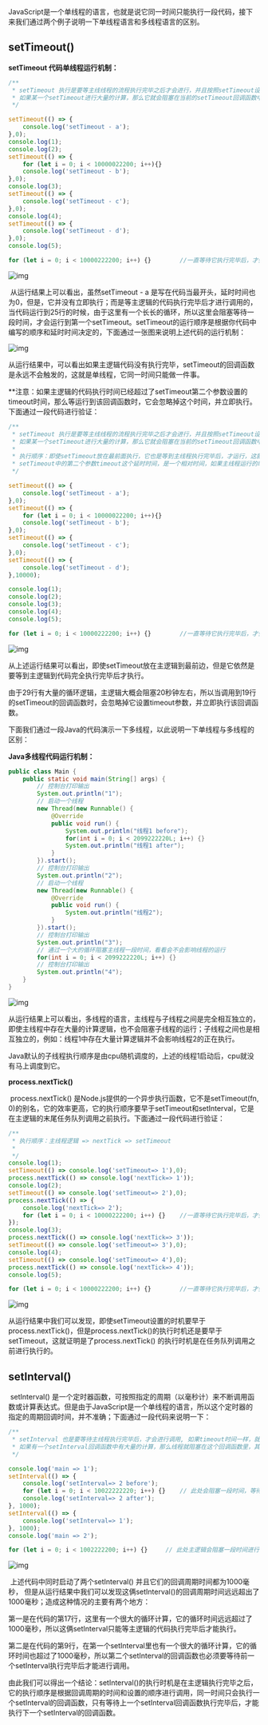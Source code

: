​    JavaScript是一个单线程的语言，也就是说它同一时间只能执行一段代码，接下来我们通过两个例子说明一下单线程语言和多线程语言的区别。

## setTimeout()

**setTimeout 代码单线程运行机制：**

```javascript
/**
 * setTimeout 执行是要等主线线程的流程执行完毕之后才会进行，并且按照setTimeout设置的顺序进行排队执行。
 * 如果某一个setTimeout进行大量的计算，那么它就会阻塞在当前的setTimeout回调函数中，等待该计算完成后，再执行下一个setTimeout的回调函数。
 */

setTimeout(() => {
    console.log('setTimeout - a');
},0);
console.log(1);
console.log(2);
setTimeout(() => {
    for (let i = 0; i < 10000022200; i++){}
    console.log('setTimeout - b');
},0);
console.log(3);
setTimeout(() => {
    console.log('setTimeout - c');
},0);
console.log(4);
setTimeout(() => {
    console.log('setTimeout - d');
},0);
console.log(5);

for (let i = 0; i < 10000222200; i++) {}        //一直等待它执行完毕后，才会执行setTimeout的回调。
```

![img](https://raw.githubusercontent.com/Jameswain/blog/master/process.nextTick()%20%E3%80%81setTimeout()%E3%80%81setInterval()%20%E8%BF%90%E8%A1%8C%E6%9C%BA%E5%88%B6/imgs/762547.png)

​        从运行结果上可以看出，虽然setTimeout - a 是写在代码当最开头，延时时间也为0，但是，它并没有立即执行；而是等主逻辑的代码执行完毕后才进行调用的，当代码运行到25行的时候，由于这里有一个长长的循环，所以这里会阻塞等待一段时间，才会运行到第一个setTimeout。setTimeout的运行顺序是根据你代码中编写的顺序和延时时间决定的，下面通过一张图来说明上述代码的运行机制：

![img](https://raw.githubusercontent.com/Jameswain/blog/master/process.nextTick()%20%E3%80%81setTimeout()%E3%80%81setInterval()%20%E8%BF%90%E8%A1%8C%E6%9C%BA%E5%88%B6/imgs/452d9c2b-0edf-48b4-b51d-71ccabd4a60e.png)

​        从运行结果中，可以看出如果主逻辑代码没有执行完毕，setTimeout的回调函数是永远不会触发的，这就是单线程，它同一时间只能做一件事。

​        **注意：如果主逻辑的代码执行时间已经超过了setTimeout第二个参数设置的timeout时间，那么等运行到该回调函数时，它会忽略掉这个时间，并立即执行。下面通过一段代码进行验证：

```javascript
/**
 * setTimeout 执行是要等主线线程的流程执行完毕之后才会进行，并且按照setTimeout设置的顺序进行排队执行。
 * 如果某一个setTimeout进行大量的计算，那么它就会阻塞在当前的setTimeout回调函数中，等待该计算完成后，再执行下一个setTimeout的回调函数。
 *
 * 执行顺序：即使setTimeout放在最前面执行，它也是等到主线程执行完毕后，才运行，这就是单线程运行机制。
 * setTimeout中的第二个参数timeout这个延时时间，是一个相对时间，如果主线程运行的时间，已经超过了这个时间，那么执行到这个setTimeout的时候，会忽略这个时间，直接调用函数。
 */

setTimeout(() => {
    console.log('setTimeout - a');
},0);
setTimeout(() => {
    for (let i = 0; i < 10000022200; i++){}
    console.log('setTimeout - b');
},0);
setTimeout(() => {
    console.log('setTimeout - c');
},0);
setTimeout(() => {
    console.log('setTimeout - d');
},10000);

console.log(1);
console.log(2);
console.log(3);
console.log(4);
console.log(5);

for (let i = 0; i < 10000222200; i++) {}        //一直等待它执行完毕后，才会执行setTimeout的回调。
```

![img](https://raw.githubusercontent.com/Jameswain/blog/master/process.nextTick()%20%E3%80%81setTimeout()%E3%80%81setInterval()%20%E8%BF%90%E8%A1%8C%E6%9C%BA%E5%88%B6/imgs/46885403.png)

从上述运行结果可以看出，即使setTimeout放在主逻辑到最前边，但是它依然是要等到主逻辑到代码完全执行完毕后才执行。

由于29行有大量的循环逻辑，主逻辑大概会阻塞20秒钟左右，所以当调用到19行的setTimeout的回调函数时，会忽略掉它设置timeout参数，并立即执行该回调函数。



下面我们通过一段Java的代码演示一下多线程，以此说明一下单线程与多线程的区别：

**Java多线程代码运行机制：**

```java
public class Main {
    public static void main(String[] args) {
        // 控制台打印输出
        System.out.println("1");
        // 启动一个线程
        new Thread(new Runnable() {
            @Override
            public void run() {
                System.out.println("线程1 before");
                for(int i = 0; i < 2099222220L; i++) {}
                System.out.println("线程1 after");
            }
        }).start();
        // 控制台打印输出
        System.out.println("2");
        // 启动一个线程
        new Thread(new Runnable() {
            @Override
            public void run() {
                System.out.println("线程2");
            }
        }).start();
        // 控制台打印输出
        System.out.println("3");
        // 通过一个大的循环阻塞主线程一段时间，看看会不会影响线程的运行
        for(int i = 0; i < 2099222220L; i++) {}
        // 控制台打印输出
        System.out.println("4");
    }
}
```

![img](https://raw.githubusercontent.com/Jameswain/blog/master/process.nextTick()%20%E3%80%81setTimeout()%E3%80%81setInterval()%20%E8%BF%90%E8%A1%8C%E6%9C%BA%E5%88%B6/imgs/3722023.png)

从运行结果上可以看出，多线程的语言，主线程与子线程之间是完全相互独立的，即使主线程中存在大量的计算逻辑，也不会阻塞子线程的运行；子线程之间也是相互独立的，例如：线程1中存在大量计算逻辑并不会影响线程2的正在执行。

Java默认的子线程执行顺序是由cpu随机调度的，上述的线程1启动后，cpu就没有马上调度到它。



**process.nextTick()**

​        process.nextTick() 是Node.js提供的一个异步执行函数，它不是setTimeout(fn, 0)的别名，它的效率更高，它的执行顺序要早于setTimeout和setInterval，它是在主逻辑的末尾任务队列调用之前执行。下面通过一段代码进行验证：

```javascript
/**
 * 执行顺序：主线程逻辑 => nextTick => setTimeout
 *
 */
console.log(1);
setTimeout(() => console.log('setTimeout=> 1'),0);
process.nextTick(() => console.log('nextTick=> 1'));
console.log(2);
setTimeout(() => console.log('setTimeout=> 2'),0);
process.nextTick(() => {
    console.log('nextTick=> 2');
    for (let i = 0; i < 10000222200; i++) {}    //一直等待它执行完毕后，才会执行下一个nextTick()和之后的任务队列中的回调函数
});
console.log(3);
process.nextTick(() => console.log('nextTick=> 3'));
setTimeout(() => console.log('setTimeout=> 3'),0);
console.log(4);
setTimeout(() => console.log('setTimeout=> 4'),0);
process.nextTick(() => console.log('nextTick=> 4'));
console.log(5);

for (let i = 0; i < 10000222200; i++) {}        //一直等待它执行完毕后，才会执行nextTick和setTimeout的回调。
```





![img](https://raw.githubusercontent.com/Jameswain/blog/master/process.nextTick()%20%E3%80%81setTimeout()%E3%80%81setInterval()%20%E8%BF%90%E8%A1%8C%E6%9C%BA%E5%88%B6/imgs/70262924.png)

从运行结果中我们可以发现，即使setTimeout设置的时机要早于process.nextTick()，但是process.nextTick()的执行时机还是要早于setTimeout，这就证明是了process.nextTick() 的执行时机是在任务队列调用之前进行执行的。



## setInterval()

​        setInterval() 是一个定时器函数，可按照指定的周期（以毫秒计）来不断调用函数或计算表达式。但是由于JavaScript是一个单线程的语言，所以这个定时器的指定的周期回调时间，并不准确；下面通过一段代码来说明一下：

```javascript
/**
 * setInterval 也是要等待主线程执行完毕后，才会进行调用, 如果timeout时间一样，就按照setInterval设置的顺序进行执行。
 * 如果有一个setInterval回调函数中有大量的计算，那么线程就阻塞在这个回调函数里，其他的setInterval也会等到这个回调执行完毕后才会调用。
 */

console.log('main => 1');
setInterval(() => {
    console.log('setInterval=> 2 before');
    for (let i = 0; i < 10022222220; i++) {}    // 此处会阻塞一段时间，等待计算完毕后才会执行下一个setInterval的回调。
    console.log('setInterval=> 2 after');
}, 1000);
setInterval(() => {
    console.log('setInterval=> 1');
}, 1000);
console.log('main => 2');

for (let i = 0; i < 1002222200; i++) {}     // 此处主逻辑会阻塞一段时间进行循环计算，只有主逻辑代码执行完毕后才会调用setInterval
```

![img](https://raw.githubusercontent.com/Jameswain/blog/master/process.nextTick()%20%E3%80%81setTimeout()%E3%80%81setInterval()%20%E8%BF%90%E8%A1%8C%E6%9C%BA%E5%88%B6/imgs/71471274.png)

​        上述代码中同时启动了两个setInterval() 并且它们的回调周期时间都为1000毫秒， 但是从运行结果中我们可以发现这俩setInterval()的回调周期时间远远超出了1000毫秒；造成这种情况的主要有两个地方：

​        第一是在代码的第17行，这里有一个很大的循环计算，它的循环时间远远超过了1000毫秒，所以这俩setInterval只能等主逻辑的代码执行完毕后才能执行。

​        第二是在代码的第9行，在第一个setInterval里也有一个很大的循环计算，它的循环时间也超过了1000毫秒，所以第二个setInterval的回调函数也必须要等待前一个setInterval执行完毕后才能进行调用。

​        由此我们可以得出一个结论：setInterval()的执行时机是在主逻辑执行完毕之后，它的执行顺序是根据回调周期的时间和设置的顺序进行调用，同一时间只会执行一个setInterval的回调函数，只有等待上一个setInterval回调函数执行完毕后，才能执行下一个setInterval的回调函数。
